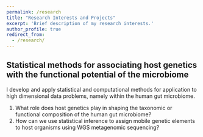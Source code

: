 ```yaml
---
permalink: /research
title: "Research Interests and Projects"
excerpt: 'Brief description of my research interests.'
author_profile: true
redirect_from:
  - /research/
---
```


Statistical methods for associating host genetics with the functional potential of the microbiome
-------------------------------------------------------------------------------------------------
I develop and apply statistical and computational methods for application to high dimensional data problems, namely within the human gut microbiome. 

1) What role does host genetics play in shaping the taxonomic or functional composition of the human gut microbiome?
2) How can we use statistical inference to assign mobile genetic elements to host organisms using WGS metagenomic sequencing?

